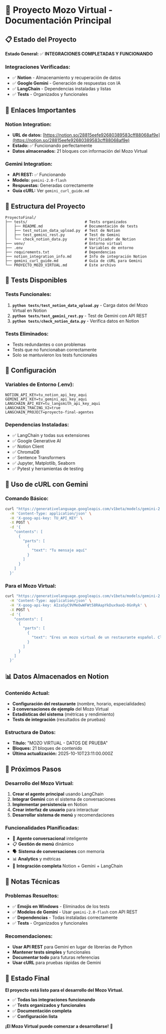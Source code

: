 # 🤖 Proyecto Mozo Virtual - Documentación Principal

## 📋 Estado del Proyecto

**Estado General:** ✅ **INTEGRACIONES COMPLETADAS Y FUNCIONANDO**

### **Integraciones Verificadas:**
- ✅ **Notion** - Almacenamiento y recuperación de datos
- ✅ **Google Gemini** - Generación de respuestas con IA
- ✅ **LangChain** - Dependencias instaladas y listas
- ✅ **Tests** - Organizados y funcionales

## 🔗 Enlaces Importantes

### **Notion Integration:**
- **URL de datos:** [https://notion.so/28815eefe92680389583cff88068af9e](https://notion.so/28815eefe92680389583cff88068af9e)
- **Estado:** ✅ Funcionando perfectamente
- **Datos almacenados:** 21 bloques con información del Mozo Virtual

### **Gemini Integration:**
- **API REST:** ✅ Funcionando
- **Modelo:** `gemini-2.0-flash`
- **Respuestas:** Generadas correctamente
- **Guía cURL:** Ver `gemini_curl_guide.md`

## 📁 Estructura del Proyecto

```
ProyectoFinal/
├── tests/                          # Tests organizados
│   ├── README.md                   # Documentación de tests
│   ├── test_notion_data_upload.py  # Test de Notion
│   ├── test_gemini_rest.py         # Test de Gemini
│   └── check_notion_data.py        # Verificador de Notion
├── venv/                           # Entorno virtual
├── .env                            # Variables de entorno
├── requirements.txt                # Dependencias
├── notion_integration_info.md      # Info de integración Notion
├── gemini_curl_guide.md            # Guía de cURL para Gemini
└── PROYECTO_MOZO_VIRTUAL.md        # Este archivo
```

## 🧪 Tests Disponibles

### **Tests Funcionales:**
1. **`python tests/test_notion_data_upload.py`** - Carga datos del Mozo Virtual en Notion
2. **`python tests/test_gemini_rest.py`** - Test de Gemini con API REST
3. **`python tests/check_notion_data.py`** - Verifica datos en Notion

### **Tests Eliminados:**
- Tests redundantes o con problemas
- Tests que no funcionaban correctamente
- Solo se mantuvieron los tests funcionales

## 🔧 Configuración

### **Variables de Entorno (.env):**
```env
NOTION_API_KEY=tu_notion_api_key_aqui
GEMINI_API_KEY=tu_gemini_api_key_aqui
LANGCHAIN_API_KEY=tu_langsmith_api_key_aqui
LANGCHAIN_TRACING_V2=true
LANGCHAIN_PROJECT=proyecto-final-agentes
```

### **Dependencias Instaladas:**
- ✅ LangChain y todas sus extensiones
- ✅ Google Generative AI
- ✅ Notion Client
- ✅ ChromaDB
- ✅ Sentence Transformers
- ✅ Jupyter, Matplotlib, Seaborn
- ✅ Pytest y herramientas de testing

## 🚀 Uso de cURL con Gemini

### **Comando Básico:**
```bash
curl "https://generativelanguage.googleapis.com/v1beta/models/gemini-2.0-flash:generateContent" \
  -H 'Content-Type: application/json' \
  -H 'X-goog-api-key: TU_API_KEY' \
  -X POST \
  -d '{
    "contents": [
      {
        "parts": [
          {
            "text": "Tu mensaje aquí"
          }
        ]
      }
    ]
  }'
```

### **Para el Mozo Virtual:**
```bash
curl "https://generativelanguage.googleapis.com/v1beta/models/gemini-2.0-flash:generateContent" \
  -H 'Content-Type: application/json' \
  -H 'X-goog-api-key: AIzaSyC9VMeOwWFWt58RAapYkDux9aoQ-0GnRyk' \
  -X POST \
  -d '{
    "contents": [
      {
        "parts": [
          {
            "text": "Eres un mozo virtual de un restaurante español. Cliente: Hola, ¿qué me recomiendas? Mozo:"
          }
        ]
      }
    ]
  }'
```

## 📊 Datos Almacenados en Notion

### **Contenido Actual:**
- **Configuración del restaurante** (nombre, horario, especialidades)
- **3 conversaciones de ejemplo** del Mozo Virtual
- **Estadísticas del sistema** (métricas y rendimiento)
- **Tests de integración** (resultados de pruebas)

### **Estructura de Datos:**
- **Título:** "MOZO VIRTUAL - DATOS DE PRUEBA"
- **Bloques:** 21 bloques de contenido
- **Última actualización:** 2025-10-10T23:11:00.000Z

## 🎯 Próximos Pasos

### **Desarrollo del Mozo Virtual:**
1. **Crear el agente principal** usando LangChain
2. **Integrar Gemini** con el sistema de conversaciones
3. **Implementar persistencia** en Notion
4. **Crear interfaz de usuario** para interactuar
5. **Desarrollar sistema de menú** y recomendaciones

### **Funcionalidades Planificadas:**
- 🤖 **Agente conversacional** inteligente
- 📋 **Gestión de menú** dinámico
- 🗣️ **Sistema de conversaciones** con memoria
- 📊 **Analytics** y métricas
- 🔄 **Integración completa** Notion + Gemini + LangChain

## 📝 Notas Técnicas

### **Problemas Resueltos:**
- ✅ **Emojis en Windows** - Eliminados de los tests
- ✅ **Modelos de Gemini** - Usar `gemini-2.0-flash` con API REST
- ✅ **Dependencias** - Todas instaladas correctamente
- ✅ **Tests** - Organizados y funcionales

### **Recomendaciones:**
- **Usar API REST** para Gemini en lugar de librerías de Python
- **Mantener tests simples** y funcionales
- **Documentar todo** para futuras referencias
- **Usar cURL** para pruebas rápidas de Gemini

## 🎉 Estado Final

**El proyecto está listo para el desarrollo del Mozo Virtual.**

- ✅ **Todas las integraciones funcionando**
- ✅ **Tests organizados y funcionales**
- ✅ **Documentación completa**
- ✅ **Configuración lista**

**¡El Mozo Virtual puede comenzar a desarrollarse!** 🚀

